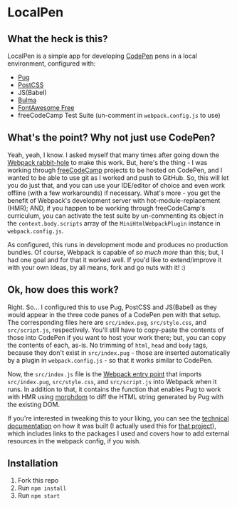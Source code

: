 # LocalPen  

## What the heck is this?  
LocalPen is a simple app for developing [CodePen](https://codepen.io/) pens in a local environment, configured with:  
- [Pug](https://pugjs.org/api/getting-started.html)
- [PostCSS](https://postcss.org/)
- JS(Babel)
- [Bulma](https://bulma.io/)
- [FontAwesome Free](https://fontawesome.com/icons?d=gallery&m=free)
- freeCodeCamp Test Suite (un-comment in `webpack.config.js` to use)

## What's the point? Why not just use CodePen?  
Yeah, yeah, I know. I asked myself that many times after going down the [Webpack rabbit-hole](https://webpack.js.org/concepts/) to make this work. But, here's the thing - I was working through [freeCodeCamp](https://www.freecodecamp.org/) projects to be hosted on CodePen, and I wanted to be able to use git as I worked and push to GitHub. So, this will let you do just that, and you can use your IDE/editor of choice and even work offline (with a few workarounds) if necessary. What's more - you get the benefit of Webpack's development server with hot-module-replacement (HMR); AND, if you happen to be working through freeCodeCamp's curriculum, you can activate the test suite by un-commenting its object in the `context.body.scripts` array of the `MiniHtmlWebpackPlugin` instance in `webpack.config.js`.

As configured, this runs in development mode and produces no production bundles. Of course, Webpack is capable of *so much more* than this; but, I had one goal and for that it worked well. If you'd like to extend/improve it with your own ideas, by all means, fork and go nuts with it! :)   

## Ok, how does this work?  
Right. So... I configured this to use Pug, PostCSS and JS(Babel) as they would appear in the three code panes of a CodePen pen with that setup. The corresponding files here are `src/index.pug`, `src/style.css`, and `src/script.js`, respectively. You'll still have to copy-paste the contents of those into CodePen if you want to host your work there; but, you can copy the contents of each, as-is. No trimming of `html`, `head` and `body` tags, because they don't exist in `src/index.pug` - those are inserted automatically by a plugin in `webpack.config.js` - so that it works similar to CodePen. 

Now, the `src/index.js` file is the [Webpack entry point](https://webpack.js.org/concepts/entry-points/) that imports `src/index.pug`, `src/style.css`, and `src/script.js` into Webpack when it runs. In addition to that, it contains the function that enables Pug to work with HMR using [morphdom](https://github.com/patrick-steele-idem/morphdom) to diff the HTML string generated by Pug with the existing DOM. 

If you're interested in tweaking this to your liking, you can see the [technical documentation](https://codepen.io/brimarq/full/gNaxGR) on how it was built (I actually used this for [that project](https://github.com/brimarq/fcc-tech-doc)), which includes links to the packages I used and covers how to add external resources in the webpack config, if you wish. 

## Installation  
1. Fork this repo
2. Run `npm install` 
3. Run `npm start`

